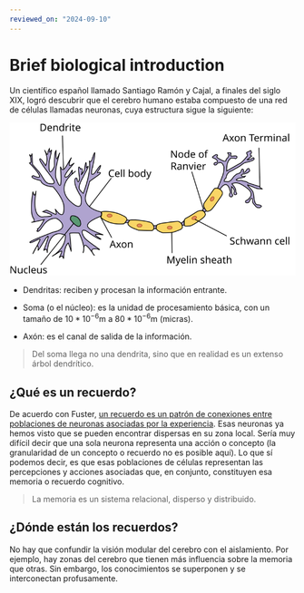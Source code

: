 ```yaml
---
reviewed_on: "2024-09-10"
---
```


# Brief biological introduction

Un científico español llamado Santiago Ramón y Cajal, a finales del siglo XIX, logró descubrir que el cerebro humano estaba compuesto de una red de células llamadas neuronas, cuya estructura sigue la siguiente:

![neuron structure](../../assets/simulacion_y_computacion_numerica/01_01_01-neuron_structure.svg)

- Dendritas: reciben y procesan la información entrante.

- Soma (o el núcleo): es la unidad de procesamiento básica, con un tamaño de $10 * 10^{ -6 } \text{m}$ a $80 * 10^{ -6 } \text{m}$ (micras).

- Axón: es el canal de salida de la información.

> Del soma llega no una dendrita, sino que en realidad es un extenso árbol dendrítico.

## ¿Qué es un recuerdo?

De acuerdo con Fuster, [un recuerdo es un patrón de conexiones entre poblaciones de neuronas asociadas por la experiencia](https://ieeexplore.ieee.org/document/6793991). Esas neuronas ya hemos visto que se pueden encontrar dispersas en su zona local. Sería muy difícil decir que una sola neurona representa una acción o concepto (la granularidad de un concepto o recuerdo no es posible aquí). Lo que sí podemos decir, es que esas poblaciones de células representan las percepciones y acciones asociadas que, en conjunto, constituyen esa memoria o recuerdo cognitivo.

> La memoria es un sistema relacional, disperso y distribuido.

## ¿Dónde están los recuerdos?

No hay que confundir la visión modular del cerebro con el aislamiento. Por ejemplo, hay zonas del cerebro que tienen más influencia sobre la memoria que otras. Sin embargo, los conocimientos se superponen y se interconectan profusamente.
